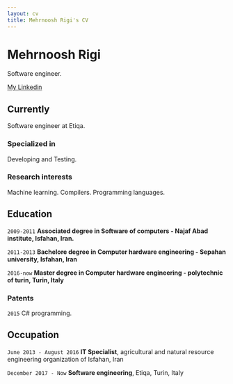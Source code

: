 ```yaml
---
layout: cv
title: Mehrnoosh Rigi's CV
---
```

# Mehrnoosh Rigi
Software engineer.

<div id="linkedin">
  <a href="https://www.linkedin.com/in/mehrnoosh-rigi-a364336a/">My Linkedin</a>
</div>


## Currently

Software engineer at Etiqa.

### Specialized in

Developing and Testing.


### Research interests

Machine learning.
Compilers.
Programming languages.


## Education

`2009-2011`
__Associated degree in Software of computers - Najaf Abad institute, Isfahan, Iran.__

`2011-2013`
__Bachelore degree in Computer hardware engineering - Sepahan university, Isfahan, Iran__

`2016-now`
__Master degree in Computer hardware engineering - polytechnic of turin, Turin, Italy__


### Patents

`2015`
C# programming.


## Occupation

`June 2013 - August 2016`
__IT Specialist__, agricultural and natural resource engineering organization of Isfahan, Iran


`December 2017 - Now`
__Software engineering__, Etiqa, Turin, Italy


<!-- ### Footer

Last updated: May 2013 -->


